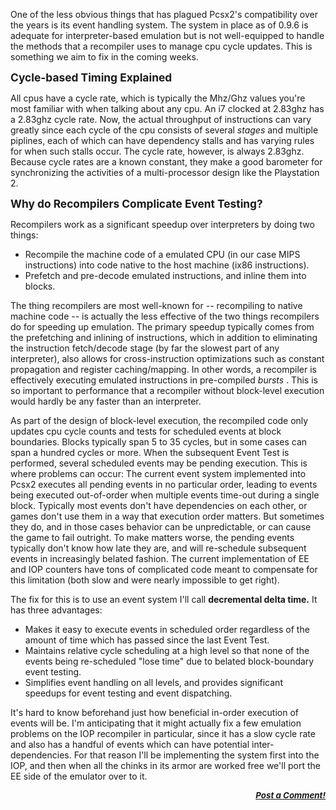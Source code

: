<div class="single-article">

<div class="item-page clearfix">

<div style="text-align:center;">

</div>

One of the less obvious things that has plagued Pcsx2's compatibility
over the years is its event handling system. The system in place as of
0.9.6 is adequate for interpreter-based emulation but is not
well-equipped to handle the methods that a recompiler uses to manage cpu
cycle updates. This is something we aim to fix in the coming weeks.  
  
<span style="font-size: 13pt;"> **Cycle-based Timing Explained**
</span>  
  
All cpus have a cycle rate, which is typically the Mhz/Ghz values you're
most familiar with when talking about any cpu. An i7 clocked at 2.83ghz
has a 2.83ghz cycle rate. Now, the actual throughput of instructions can
vary greatly since each cycle of the cpu consists of several *stages*
and multiple piplines, each of which can have dependency stalls and has
varying rules for when such stalls occur. The cycle rate, however, is
always 2.83ghz. Because cycle rates are a known constant, they make a
good barometer for synchronizing the activities of a multi-processor
design like the Playstation 2.  
  
<span style="font-size: 13pt;"> **Why do Recompilers Complicate Event
Testing?** </span>  
  
Recompilers work as a significant speedup over interpreters by doing two
things:

-   Recompile the machine code of a emulated CPU (in our case MIPS
    instructions) into code native to the host machine (ix86
    instructions).
-   Prefetch and pre-decode emulated instructions, and inline them into
    blocks.

  
The thing recompilers are most well-known for -- recompiling to native
machine code -- is actually the less effective of the two things
recompilers do for speeding up emulation. The primary speedup typically
comes from the prefetching and inlining of instructions, which in
addition to eliminating the instruction fetch/decode stage (by far the
slowest part of any interpreter), also allows for cross-instruction
optimizations such as constant propagation and register caching/mapping.
In other words, a recompiler is effectively executing emulated
instructions in pre-compiled *bursts* . This is so important to
performance that a recompiler without block-level execution would hardly
be any faster than an interpreter.  
  
As part of the design of block-level execution, the recompiled code only
updates cpu cycle counts and tests for scheduled events at block
boundaries. Blocks typically span 5 to 35 cycles, but in some cases can
span a hundred cycles or more. When the subsequent Event Test is
performed, several scheduled events may be pending execution. This is
where problems can occur: The current event system implemented into
Pcsx2 executes all pending events in no particular order, leading to
events being executed out-of-order when multiple events time-out during
a single block. Typically most events don't have dependencies on each
other, or games don't use them in a way that execution order matters.
But sometimes they do, and in those cases behavior can be unpredictable,
or can cause the game to fail outright. To make matters worse, the
pending events typically don't know how late they are, and will
re-schedule subsequent events in increasingly belated fashion. The
current implementation of EE and IOP counters have tons of complicated
code meant to compensate for this limitation (both slow and were nearly
impossible to get right).  
  
The fix for this is to use an event system I'll call **decremental delta
time.** It has three advantages:

-   Makes it easy to execute events in scheduled order regardless of the
    amount of time which has passed since the last Event Test.
-   Maintains relative cycle scheduling at a high level so that none of
    the events being re-scheduled "lose time" due to belated
    block-boundary event testing.
-   Simplifies event handling on all levels, and provides significant
    speedups for event testing and event dispatching.

  
It's hard to know beforehand just how beneficial in-order execution of
events will be. I'm anticipating that it might actually fix a few
emulation problems on the IOP recompiler in particular, since it has a
slow cycle rate and also has a handful of events which can have
potential inter-dependencies. For that reason I'll be implementing the
system first into the IOP, and then when all the chinks in its armor are
worked free we'll port the EE side of the emulator over to it.  
  

<div
style="font-style: italic; font-size: 10pt; font-weight: bold; text-align: right;">

[Post a Comment!](http://forums.pcsx2.net/thread-9759.html)

</div>

</div>

</div>

